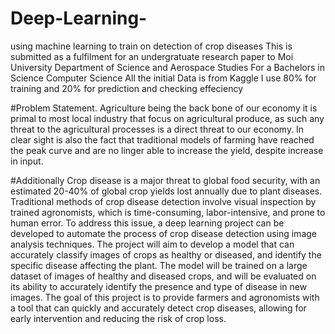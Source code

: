 # Deep-Learning-
using machine learning to train on detection of crop diseases
This is submitted as a fulfilment for an undergratuate research paper to Moi University Department of Science and Aerospace Studies
For a Bachelors in Science Computer Science
All the initial Data is from Kaggle 
I use 80% for training and 20% for prediction and checking effeciency

#Problem Statement.
Agriculture being the back bone of our economy it is primal to most local industry that focus on agricultural produce, as such any threat to the agricultural processes is a direct threat to our economy. 
In clear sight is also the fact that traditional models of farming have reached the peak curve and are no linger able to increase the yield,
despite increase in input. 

#Additionally
Crop disease is a major threat to global food security, with an estimated 20-40% of global crop yields lost annually due to plant diseases. Traditional methods of crop disease detection involve visual inspection by trained agronomists, which is time-consuming, labor-intensive, and prone to human error. To address this issue, a deep learning project can be developed to automate the process of crop disease detection using image analysis techniques. The project will aim to develop a model that can accurately classify images of crops as healthy or diseased, and identify the specific disease affecting the plant. The model will be trained on a large dataset of images of healthy and diseased crops, and will be evaluated on its ability to accurately identify the presence and type of disease in new images. The goal of this project is to provide farmers and agronomists with a tool that can quickly and accurately detect crop diseases, allowing for early intervention and reducing the risk of crop loss.
